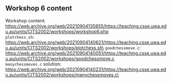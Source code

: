 ## Workshop 6 content

Workshop content: https://web.archive.org/web/20210904135855/https://teaching.csse.uwa.edu.au/units/CITS2002/workshops/workshop6.php \
`plotchess.sh`: https://web.archive.org/web/20210904140621/https://teaching.csse.uwa.edu.au/units/CITS2002/workshops/plotchess.sh\
`goodchessmove.c`: https://web.archive.org/web/20210904140051/https://teaching.csse.uwa.edu.au/units/CITS2002/workshops/goodchessmove.c \
`manychessmoves.c` solution: https://web.archive.org/web/20210904140231/https://teaching.csse.uwa.edu.au/units/CITS2002/workshops/manychessmoves.c\